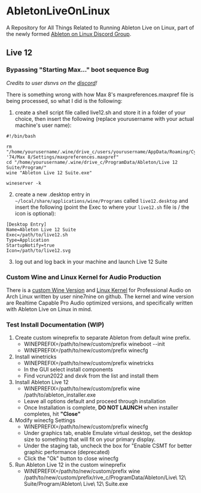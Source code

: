 # AbletonLiveOnLinux
A Repository for All Things Related to Running Ableton Live on Linux, part of the newly formed [Ableton on Linux Discord Group](discord.gg/yM2Jjh8xYA).

## Live 12
### Bypassing "Starting Max..." boot sequence Bug
*Credits to user dsnvs on the [discord](discord.gg/yM2Jjh8xYA)!*

There is something wrong with how Max 8's maxpreferences.maxpref file is being processed, so what I did is the following:

1. create a shell script file called live12.sh and store it in a folder of your choice, then insert the following (replace yourusername with your actual machine's user name):
```
#!/bin/bash

rm "/home/yourusername/.wine/drive_c/users/yourusername/AppData/Roaming/Cycling '74/Max 8/Settings/maxpreferences.maxpref"
cd "/home/yourusername/.wine/drive_c/ProgramData/Ableton/Live 12 Suite/Program/"
wine "Ableton Live 12 Suite.exe"

wineserver -k
```

2. create a new .desktop entry in `~/local/share/applications/wine/Programs` called `live12.desktop` and insert the following (point the Exec to where your `live12.sh` file is / the icon is optional):
```
[Desktop Entry]
Name=Ableton Live 12 Suite
Exec=/path/to/live12.sh
Type=Application
StartupNotify=true
Icon=/path/to/live12.svg
```

3. log out and log back in your machine and launch Live 12 Suite

### Custom Wine and Linux Kernel for Audio Production

There is a [custom Wine Version](https://github.com/nine7nine/Wine-NSPA) and [Linux Kernel](https://github.com/nine7nine/Linux-NSPA-pkgbuild) for Professional Audio on Arch Linux written by user nine7nine on github.
The kernel and wine version are Realtime Capable Pro Audio optimized versions, and specifically written with Ableton Live on Linux in mind. 

### Test Install Documentation (WIP)
1. Create custom wineprefix to separate Ableton from default wine prefix. 
    * WINEPREFIX=/path/to/new/custom/prefix wineboot --init
    * WINEPREFIX=/path/to/new/custom/prefix winecfg
2. Install winetricks
    * WINEPREFIX=/path/to/new/custom/prefix winetricks
    * In the GUI select install components
    * Find vcrun2022 and dxvk from the list and install them
3. Install Ableton Live 12
    * WINEPREFIX=/path/to/new/custom/prefix wine /path/to/ableton_installer.exe
    * Leave all options default and proceed through installation
    * Once Installation is complete, **DO NOT LAUNCH** when installer completes, hit **"Close"**
4. Modify winecfg Settings
    * WINEPREFIX=/path/to/new/custom/prefix winecfg
    * Under graphics tab, enable Emulate virtual desktop, set the desktop size to something that will fit on your primary display.
    * Under the staging tab, uncheck the box for "Enable CSMT for better graphic performance (deprecated)
    * Click the "Ok" button to close winecfg
5. Run Ableton Live 12 in the custom wineprefix
    * WINEPREFIX=/path/to/new/custom/prefix wine /path/to/new/custom/prefix/rive_c/ProgramData/Ableton/Live\ 12\ Suite/Program/Ableton\ Live\ 12\ Suite.exe